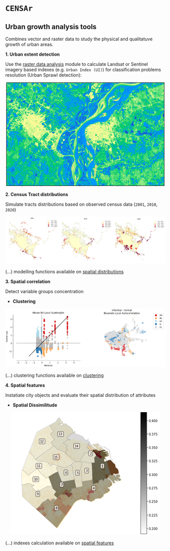 # `CENSAr` 
## Urban growth analysis tools

Combines vector and raster data to study the physical and qualitatuve growth of urban areas. 

**1. Urban extent detection**

Use the [raster data analysis](https://github.com/CEEU-lab/CENSAr/tree/develop/CENSAr/raster_data_analysis) module to calculate Landsat or Sentinel imagery based indexes (e.g. `Urban Index (UI)`) for classification problems resolution (Urban Sprawl detection):

<p align="center">
  <img src="CENSAr/img/urban_extent_detection.png" alt="Urban Extent"/>
</p>


**2. Census Tract distributions**

Simulate tracts distributions based on observed census data (`2001`, `2010`, `2020`)

<p align="center">
  <img src="CENSAr/img/informal_tracts_forecasting.png" alt="Informal dwellings by census radius"/>
</p>

(...) modelling functions available on [spatial distributions](https://github.com/CEEU-lab/CENSAr/tree/develop/CENSAr/spatial_distributions)


**3. Spatial correlation**

Detect variable groups concentration

* **Clustering**

<p align="center">
  <img src="CENSAr/img/spatial_correlation.png" alt="informal dwellings spatial correlation"/>
</p>

(...) clustering functions available on [clustering](https://github.com/CEEU-lab/CENSAr/tree/develop/CENSAr/clustering) 

**4. Spatial features**

Instatiate city objects and evaluate their spatial distribution of attributes

* **Spatial Dissimilitude**

<p align="center">
  <img src="CENSAr/img/spatial_dissimilitude.png" alt="informal dwellings dissimilitude"/>
</p>

(...) indexes calculation available on [spatial features](https://github.com/CEEU-lab/CENSAr/tree/develop/CENSAr/spatial_features)
